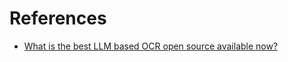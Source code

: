 # References
- [What is the best LLM based OCR open source available now? ](https://www.reddit.com/r/LocalLLaMA/comments/1javx8d/what_is_the_best_llm_based_ocr_open_source/)
